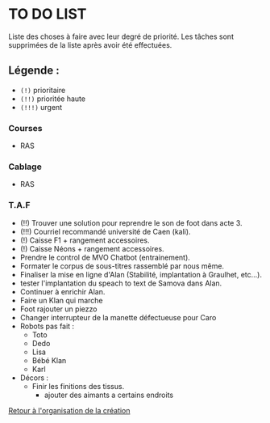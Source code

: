 # TO DO LIST


Liste des choses à faire avec leur degré de priorité. Les tâches sont supprimées de la liste après avoir été effectuées.

## Légende :

- `(!)` prioritaire
- `(!!)` prioritée haute
- `(!!!)` urgent


### Courses

- RAS

### Cablage

- RAS

### T.A.F

- (!!) Trouver une solution pour reprendre le son de foot dans acte 3.
- (!!!) Courriel recommandé université de Caen (kali).
- (!) Caisse F1 + rangement accessoires.
- (!) Caisse Néons + rangement accessoires.
- Prendre le control de MVO Chatbot (entrainement).
- Formater le corpus de sous-titres rassemblé par nous même.
- Finaliser la mise en ligne d'Alan (Stabilité, implantation à Graulhet, etc...).
- tester l'implantation du speach to text de Samova dans Alan.
- Continuer à enrichir Alan.
- Faire un Klan qui marche
- Foot rajouter un piezzo
- Changer interrupteur de la manette défectueuse pour Caro
- Robots pas fait :
    - Toto
    - Dedo
    - Lisa
    - Bébé Klan
    - Karl
- Décors :
    - Finir les finitions des tissus.
        - ajouter des aimants a certains endroits
        
[Retour à l'organisation de la création](.)
